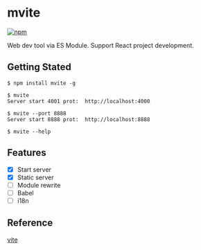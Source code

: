 # mvite

[![npm][npm-img]][npm-url]

Web dev tool via ES Module. Support React project development.

## Getting Stated

```shell
$ npm install mvite -g

$ mvite
Server start 4001 prot:  http://localhost:4000

$ mvite --port 8888
Server start 8888 prot:  http://localhost:8888

$ mvite --help
```

## Features

- [x] Start server
- [x] Static server
- [ ] Module rewrite
- [ ] Babel
- [ ] i18n

[npm-img]: https://img.shields.io/npm/v/mvite.svg
[npm-url]: https://npmjs.com/package/mvite

## Reference

[vite](https://github.com/vitejs/vite)